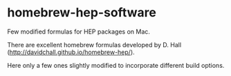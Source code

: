 # homebrew-hep-software
Few modified formulas for HEP packages on Mac.

There are excellent homebrew formulas developed by D. Hall (http://davidchall.github.io/homebrew-hep/).

Here only a few ones slightly modified to incorporate different build options.
